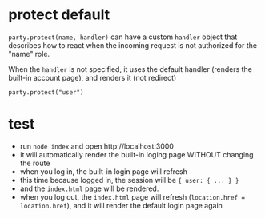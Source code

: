 # protect default

`party.protect(name, handler)` can have a custom `handler` object that describes how to react when the incoming request is not authorized for the "name" role.

When the `handler` is not specified, it uses the default handler (renders the built-in account page), and renders it (not redirect)

```
party.protect("user")
```

# test

- run `node index` and open http://localhost:3000
- it will automatically render the built-in loging page WITHOUT changing the route
- when you log in, the built-in login page will refresh
- this time because logged in, the session will be `{ user: { ... } } `
- and the `index.html` page will be rendered.
- when you log out, the `index.html` page will refresh (`location.href = location.href`), and it will render the default login page again
